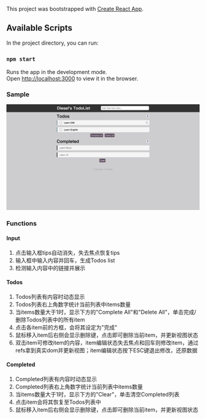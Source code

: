 This project was bootstrapped with [Create React App](https://github.com/facebook/create-react-app).

## Available Scripts

In the project directory, you can run:

### `npm start`

Runs the app in the development mode.<br>
Open [http://localhost:3000](http://localhost:3000) to view it in the browser.



### Sample

![sample](doc/sample.png)



### Functions

#### Input

1. 点击输入框tips自动消失，失去焦点恢复tips
2. 输入框中输入内容并回车，生成Todos list
3. 检测输入内容中的链接并展示

#### Todos

1. Todos列表有内容时动态显示
2. Todos列表右上角数字统计当前列表中items数量
3. 当items数量大于1时，显示下方的"Complete All"和"Delete All"，单击完成/删除Todos列表中的所有item
4. 点击各item前的方框，会将其设定为"完成"
5. 鼠标移入item后右侧会显示删除键，点击即可删除当前item，并更新视图状态
6. 双击item可修改item的内容，item编辑状态失去焦点和回车则修改item，通过refs拿到真实dom并更新视图；item编辑状态按下ESC键退出修改，还原数据

#### Completed

1. Completed列表有内容时动态显示
2. Completed列表右上角数字统计当前列表中items数量
3. 当items数量大于1时，显示下方的"Clear"，单击清空Completed列表
4. 点击item会将其恢复至Todos列表中
5. 鼠标移入item后右侧会显示删除键，点击即可删除当前item，并更新视图状态